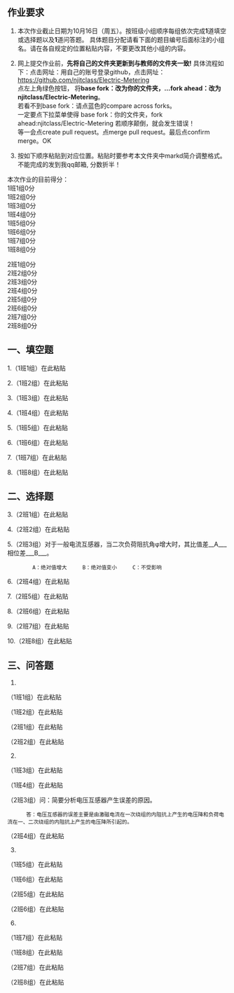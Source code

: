 ## 作业要求

1. 本次作业截止日期为10月16日（周五）。按班级小组顺序每组依次完成**1**道填空或选择题以及**1**道问答题。 具体题目分配请看下面的题目编号后面标注的小组名。请在各自规定的位置粘贴内容，不要更改其他小组的内容。 

2. 网上提交作业前，**先将自己的文件夹更新到与教师的文件夹一致!** 具体流程如下：点击网址：用自己的账号登录github，点击网址：https://github.com/njitclass/Electric-Metering  
点左上角绿色按钮，
将**base fork：改为你的文件夹，...fork ahead：改为njitclass/Electric-Metering**。   
若看不到base fork：请点蓝色的compare across forks。  
一定要点下拉菜单使得 base fork：你的文件夹，fork ahead:njitclass/Electric-Metering
若顺序颠倒，就会发生错误！  
等一会点create pull request。点merge pull request。最后点confirm merge。OK

3. 按如下顺序粘贴到对应位置。粘贴时要参考本文件夹中markd简介调整格式。不能完成的发到我qq邮箱, 分数折半！

本次作业的目前得分：  
1班1组0分  
1班2组0分  
1班3组0分  
1班4组0分  
1班5组0分  
1班6组0分  
1班7组0分  
1班8组0分 

2班1组0分  
2班2组0分  
2班3组0分  
2班4组0分  
2班5组0分  
2班6组0分  
2班7组0分  
2班8组0分

## 一、填空题

1.（1班1组）在此粘贴

2.（1班2组）在此粘贴

3.（1班3组）在此粘贴

4.（1班4组）在此粘贴

5.（1班5组）在此粘贴

6.（1班6组）在此粘贴

7.（1班7组）在此粘贴

8.（1班8组）在此粘贴


## 二、选择题

3.（2班1组）在此粘贴

4.（2班2组）在此粘贴

5.（2班3组）对于一般电流互感器，当二次负荷阻抗角φ增大时，其比值差__A___相位差___B___。 
            
            A：绝对值增大     B：绝对值变小     C：不受影响

6.（2班4组）在此粘贴

7.（2班5组）在此粘贴

8.（2班6组）在此粘贴

9.（2班7组）在此粘贴

10.（2班8组）在此粘贴


## 三、问答题

1. 
（1班1组）在此粘贴

（1班2组）在此粘贴

（2班1组）在此粘贴

（2班2组）在此粘贴


2.
（1班3组）在此粘贴

（1班4组）在此粘贴

（2班3组）问：简要分析电压互感器产生误差的原因。
          
          答：电压互感器的误差主要是由激磁电流在一次绕组的内阻抗上产生的电压降和负荷电流在一、二次绕组的内阻抗上产生的电压降所引起的。

（2班4组）在此粘贴

3.
（1班5组）在此粘贴

（1班6组）在此粘贴

（2班5组）在此粘贴

（2班6组）在此粘贴

6.
（1班7组）在此粘贴

（1班8组）在此粘贴

（2班7组）在此粘贴

（2班8组）在此粘贴

